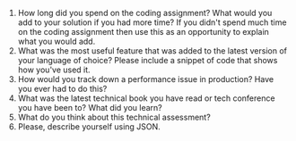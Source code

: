 1. How long did you spend on the coding assignment? What would you add to your solution if you had more time? If you didn't spend much time on the coding assignment then use this as an opportunity to explain what you would add.
2. What was the most useful feature that was added to the latest version of your language of choice? Please include a snippet of code that shows how you've used it.
3. How would you track down a performance issue in production? Have you ever had to do this?
4. What was the latest technical book you have read or tech conference you have been to? What did you
learn?
5. What do you think about this technical assessment?
6. Please, describe yourself using JSON.
